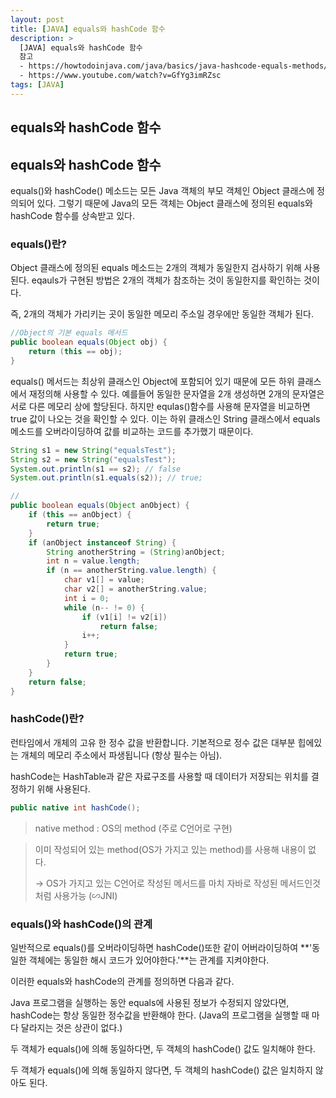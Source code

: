 ```yaml
---
layout: post
title: [JAVA] equals와 hashCode 함수
description: >
  [JAVA] equals와 hashCode 함수
  참고 
  - https://howtodoinjava.com/java/basics/java-hashcode-equals-methods/ <br>
  - https://www.youtube.com/watch?v=GfYg3imRZsc
tags: [JAVA]
---
```


## equals와 hashCode 함수

## equals와 hashCode 함수

equals()와 hashCode() 메소드는 모든 Java 객체의 부모 객체인 Object 클래스에 정의되어 있다. 그렇기 때문에 Java의 모든 객체는 Object 클래스에 정의된 equals와 hashCode 함수를 상속받고 있다.

### equals()란?

Object 클래스에 정의된 equals 메소드는 2개의 객체가 동일한지 검사하기 위해 사용된다. eqauls가 구현된 방법은 2개의 객체가 참조하는 것이 동일한지를 확인하는 것이다.

즉, 2개의 객체가 가리키는 곳이 동일한 메모리 주소일 경우에만 동일한 객체가 된다.

```java
//Object의 기본 equals 메서드
public boolean equals(Object obj) {
    return (this == obj);
}
```

equals() 메서드는 최상위 클래스인 Object에 포함되어 있기 때문에 모든 하위 클래스에서 재정의해 사용할 수 있다. 예를들어 동일한 문자열을 2개 생성하면 2개의 문자열은 서로 다른 메모리 상에 할당된다. 하지만 equlas()함수를 사용해 문자열을 비교하면 true 값이 나오는 것을 확인할 수 있다. 이는 하위 클래스인 String 클래스에서 equals 메소드를 오버라이딩하여 값를 비교하는 코드를 추가했기 때문이다.

```java
String s1 = new String("equalsTest");
String s2 = new String("equalsTest");
System.out.println(s1 == s2); // false
System.out.println(s1.equals(s2)); // true;

//
public boolean equals(Object anObject) {
    if (this == anObject) {
        return true;
    }
    if (anObject instanceof String) {
        String anotherString = (String)anObject;
        int n = value.length;
        if (n == anotherString.value.length) {
            char v1[] = value;
            char v2[] = anotherString.value;
            int i = 0;
            while (n-- != 0) {
                if (v1[i] != v2[i])
                    return false;
                i++;
            }
            return true;
        }
    }
    return false;
}
```

### hashCode()란?

런타임에서 개체의 고유 한 정수 값을 반환합니다. 기본적으로 정수 값은 대부분 힙에있는 개체의 메모리 주소에서 파생됩니다 (항상 필수는 아님).

hashCode는 HashTable과 같은 자료구조를 사용할 때 데이터가 저장되는 위치를 결정하기 위해 사용된다.

```java
public native int hashCode();
```

> native method : OS의 method (주로 C언어로 구현)

> 이미 작성되어 있는 method(OS가 가지고 있는 method)를 사용해 내용이 없다.
>
> -> OS가 가지고 있는 C언어로 작성된 메서드를 마치 자바로 작성된 메서드인것처럼 사용가능 (∽JNI)

### equals()와 hashCode()의 관계

일반적으로 equals()를 오버라이딩하면 hashCode()또한 같이 어버라이딩하여 **'동일한 객체에는 동일한 해시 코드가 있어야한다.'**는 관계를 지켜야한다.

이러한 equals와 hashCode의 관계를 정의하면 다음과 같다.

Java 프로그램을 실행하는 동안 equals에 사용된 정보가 수정되지 않았다면, hashCode는 항상 동일한 정수값을 반환해야 한다. (Java의 프로그램을 실행할 때 마다 달라지는 것은 상관이 없다.)

두 객체가 equals()에 의해 동일하다면, 두 객체의 hashCode() 값도 일치해야 한다.

두 객체가 equals()에 의해 동일하지 않다면, 두 객체의 hashCode() 값은 일치하지 않아도 된다.
